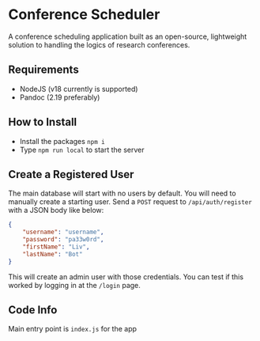 # Conference Scheduler
A conference scheduling application built as an open-source, lightweight solution to handling the logics of research conferences.

## Requirements
- NodeJS (v18 currently is supported)
- Pandoc (2.19 preferably)

## How to Install
- Install the packages `npm i`
- Type `npm run local` to start the server

## Create a Registered User
The main database will start with no users by default. You will need to manually create a starting user.
Send a `POST` request to `/api/auth/register` with a JSON body like below:
```JSON
{
    "username": "username",
    "password": "pa33w0rd",
    "firstName": "Liv",
    "lastName": "Bot"
}
```
This will create an admin user with those credentials. You can test if this worked by logging in at the `/login` page.

## Code Info
Main entry point is `index.js` for the app
